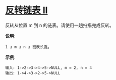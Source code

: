 # [反转链表 II](https://leetcode-cn.com/problems/reverse-linked-list-ii/)

反转从位置 m 到 n 的链表。请使用一趟扫描完成反转。

**说明**:

`1 ≤ m ≤ n ≤ 链表长度`。

**示例**:

```
输入: 1->2->3->4->5->NULL, m = 2, n = 4
输出: 1->4->3->2->5->NULL
```



